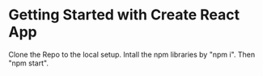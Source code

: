# Getting Started with Create React App
 Clone the Repo to the local setup.
 Intall the npm libraries by "npm i".
 Then "npm start".
